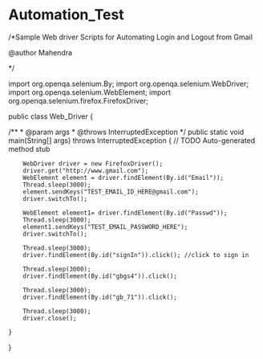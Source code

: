 Automation_Test
===============

/*Sample Web driver Scripts for Automating Login and Logout from Gmail

@author  Mahendra

*/

import org.openqa.selenium.By;
import org.openqa.selenium.WebDriver;
import org.openqa.selenium.WebElement;
import org.openqa.selenium.firefox.FirefoxDriver;


public class Web_Driver {

  /**
	 * @param args
	 * @throws InterruptedException 
	 */
	public static void main(String[] args) throws InterruptedException {
		// TODO Auto-generated method stub

		WebDriver driver = new FirefoxDriver();
		driver.get("http://www.gmail.com");
		WebElement element = driver.findElement(By.id("Email"));
		Thread.sleep(3000);
		element.sendKeys("TEST_EMAIL_ID_HERE@gmail.com");
		driver.switchTo();

		WebElement element1= driver.findElement(By.id("Passwd"));
		Thread.sleep(3000);
		element1.sendKeys("TEST_EMAIL_PASSWORD_HERE");
		driver.switchTo(); 

		Thread.sleep(3000);
		driver.findElement(By.id("signIn")).click(); //click to sign in

		Thread.sleep(3000);
		driver.findElement(By.id("gbgs4")).click();

		Thread.sleep(3000);
		driver.findElement(By.id("gb_71")).click();

		Thread.sleep(3000);
		driver.close();

	}

}
